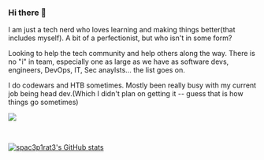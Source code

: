 ### Hi there 👋
I am just a tech nerd who loves learning and making things better(that includes myself).
A bit of a perfectionist, but who isn't in some form?

Looking to help the tech community and help others along the way. There is no "i" in team, especially one as large as we have as software devs, engineers, 
DevOps, IT, Sec anaylsts... the list goes on. 

I do codewars and HTB sometimes. Mostly been really busy with my current job being head dev.(Which I didn't plan on getting it -- guess that is how things go sometimes)

<a  href="https://www.codewars.com/users/spac3P1rat3/completed"><img src="https://www.codewars.com/users/spac3P1rat3/badges/large"></a>


<br>

[![spac3p1rat3's GitHub stats](https://github-readme-stats.vercel.app/api?username=spac3p1rat3&show_icons=true&theme=radical)](https://github.com/spac3p1rat3/github-readme-stats)
<!--
**spac3P1rat3/spac3p1rat3** is a ✨ _special_ ✨ repository because its `README.md` (this file) appears on your GitHub profile.

Here are some ideas to get you started:

- 🔭 I’m currently working on ...
- 🌱 I’m currently learning ...
- 👯 I’m looking to collaborate on ...
- 🤔 I’m looking for help with ...
- 💬 Ask me about ...
- 📫 How to reach me: ...
- 😄 Pronouns: ...
- ⚡ Fun fact: ...
-->
